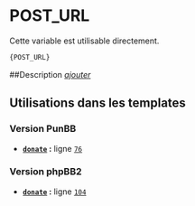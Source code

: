 # POST_URL


Cette variable est utilisable directement.

```html
{POST_URL}
```

##Description
[*ajouter*](https://fa-tvars.appspot.com/var/POST_URL)

## Utilisations dans les templates

### Version PunBB
* __[`donate`](../tpl/var/punbb/donate.md#readme) :__ ligne [`76`](../tpl/src/punbb/donate.tpl#L76)

### Version phpBB2
* __[`donate`](../tpl/var/subsilver/donate.md#readme) :__ ligne [`104`](../tpl/src/subsilver/donate.tpl#L104)